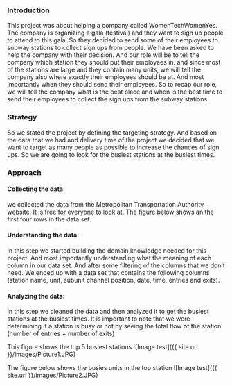 ### Introduction
This project was about helping a company called WomenTechWomenYes. The company is organizing a gala (festival) and they want to sign up people to attend to this gala. So they decided to send some of their employees to subway stations to collect sign ups from people. 
We have been asked to help the company with their decision. And our role will be to tell the company which station they should put their employees in. and since most of the stations are large and they contain many units, we will tell the company also where exactly their employees should be at. And most importantly when they should send their employees. So to recap our role, we will tell the company what is the best place and when is the best time to send their employees to collect the sign ups from the subway stations. 

### Strategy
So we stated the project by defining the targeting strategy. And based on the data that we had and delivery time of the project we decided that we want to target as many people as possible to increase the chances of sign ups. So we are going to look for the busiest stations at the busiest times. 

### Approach

#### Collecting the data:
we collected the data from the Metropolitan Transportation Authority website. It is free for everyone to look at. The figure below shows an the first four rows in the data set. 

#### Understanding the data: 
In this step we started building the domain knowledge needed for this project. And most importantly understanding what the meaning of each column in our data set. And after some filtering of the columns that we don’t need. We ended up with a data set that contains the following columns (station name, unit, subunit channel position, date, time, entries and exits).  

#### Analyzing the data: 
In this step we cleaned the data and then analyzed it to get the busiest stations at the busiest times. It is important to note that we were determining if a station is busy or not by seeing the total flow of the station (number of entries + number of exits) 

This figure shows the top 5 busiest stations 
![Image test]({{ site.url }}/images/Picture1.JPG)

The figure below shows the busies units in the top station
![Image test]({{ site.url }}/images/Picture2.JPG)

